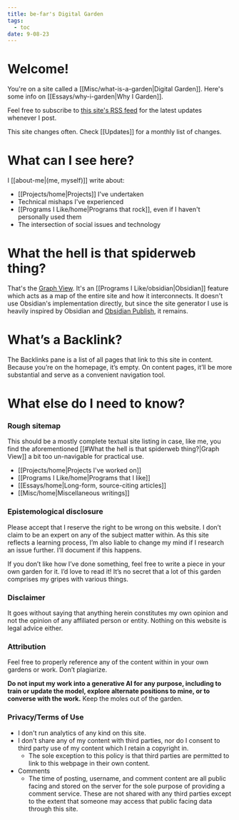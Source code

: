 ```yaml
---
title: be-far's Digital Garden
tags:
  - toc
date: 9-08-23
---
```

# Welcome!
You're on a site called a [[Misc/what-is-a-garden|Digital Garden]]. Here's some info on [[Essays/why-i-garden|Why I Garden]].

Feel free to subscribe to [this site's RSS feed](/index.xml) for the latest updates whenever I post.

This site changes often. Check [[Updates]] for a monthly list of changes.

# What can I see here?
I [[about-me|(me, myself)]] write about:
- [[Projects/home|Projects]] I've undertaken
- Technical mishaps I've experienced
- [[Programs I Like/home|Programs that rock]], even if I haven't personally used them
- The intersection of social issues and technology

# What the hell is that spiderweb thing?
That's the [Graph View](https://help.obsidian.md/Plugins/Graph+view). It's an [[Programs I Like/obsidian|Obsidian]] feature which acts as a map of the entire site and how it interconnects. It doesn't use Obsidian's implementation directly, but since the site generator I use is heavily inspired by Obsidian and [Obsidian Publish]( https://obsidian.md/publish ), it remains.

# What’s a Backlink?
The Backlinks pane is a list of all pages that link to this site in content. Because you’re on the homepage, it’s empty. On content pages, it’ll be more substantial and serve as a convenient navigation tool. 

# What else do I need to know?
### Rough sitemap 
This should be a mostly complete textual site listing in case, like me, you find the aforementioned [[#What the hell is that spiderweb thing?|Graph View]] a bit too un-navigable for practical use.
- [[Projects/home|Projects I've worked on]]
- [[Programs I Like/home|Programs that I like]]
- [[Essays/home|Long-form, source-citing articles]]
- [[Misc/home|Miscellaneous writings]]

### Epistemological disclosure
Please accept that I reserve the right to be wrong on this website. I don’t claim to be an expert on any of the subject matter within. As this site reflects a learning process, I’m also liable to change my mind if I research an issue further. I’ll document if this happens. 

If you don’t like how I’ve done something, feel free to write a piece in your own garden for it. I’d love to read it! It’s no secret that a lot of this garden comprises my gripes with various things. 

### Disclaimer
It goes without saying that anything herein constitutes my own opinion and not the opinion of any affiliated person or entity. Nothing on this website is legal advice either. 

### Attribution
Feel free to properly reference any of the content within in your own gardens or work. Don’t plagiarize. 

**Do not input my work into a generative AI for any purpose, including to train or update the model, explore alternate positions to mine, or to converse with the work.** Keep the moles out of the garden. 

### Privacy/Terms of Use
- I don't run analytics of any kind on this site.
- I don't share any of my content with third parties, nor do I consent to third party use of my content which I retain a copyright in.
	- The sole exception to this policy is that third parties are permitted to link to this webpage in their own content.
- Comments
	- The time of posting, username, and comment content are all public facing and stored on the server for the sole purpose of providing a comment service. These are not shared with any third parties except to the extent that someone may access that public facing data through this site.